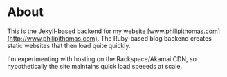 # About
This is the [Jekyll](http://jekyllrb.com)-based backend for my website [www.philipithomas.com](http://www.philipithomas.com). The Ruby-based blog backend creates static websites that then load quite quickly.

I'm experimenting with hosting on the Rackspace/Akamai CDN, so hypothetically the site maintains quick load speeeds at scale.
